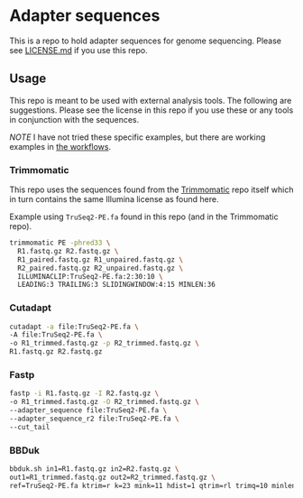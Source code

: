 # Adapter sequences

This is a repo to hold adapter sequences for genome sequencing.
Please see [LICENSE.md](/LICENSE.md) if you use this repo.

## Usage

This repo is meant to be used with external analysis tools.
The following are suggestions.
Please see the license in this repo if you use these or any tools in conjunction with the sequences.

_NOTE_ I have not tried these specific examples, but there are working examples in [the workflows](/.github/workflows).

### Trimmomatic

This repo uses the sequences found from the [Trimmomatic](https://github.com/usadellab/Trimmomatic) repo itself which in turn contains the same Illumina license as found here.

Example using `TruSeq2-PE.fa` found in this repo (and in the Trimmomatic repo).

```bash
trimmomatic PE -phred33 \
  R1.fastq.gz R2.fastq.gz \
  R1_paired.fastq.gz R1_unpaired.fastq.gz \
  R2_paired.fastq.gz R2_unpaired.fastq.gz \
  ILLUMINACLIP:TruSeq2-PE.fa:2:30:10 \
  LEADING:3 TRAILING:3 SLIDINGWINDOW:4:15 MINLEN:36
```

### Cutadapt

```bash
cutadapt -a file:TruSeq2-PE.fa \
-A file:TruSeq2-PE.fa \
-o R1_trimmed.fastq.gz -p R2_trimmed.fastq.gz \
R1.fastq.gz R2.fastq.gz
```

### Fastp

```bash
fastp -i R1.fastq.gz -I R2.fastq.gz \
-o R1_trimmed.fastq.gz -O R2_trimmed.fastq.gz \
--adapter_sequence file:TruSeq2-PE.fa \
--adapter_sequence_r2 file:TruSeq2-PE.fa \
--cut_tail
```

### BBDuk

```bash
bbduk.sh in1=R1.fastq.gz in2=R2.fastq.gz \
out1=R1_trimmed.fastq.gz out2=R2_trimmed.fastq.gz \
ref=TruSeq2-PE.fa ktrim=r k=23 mink=11 hdist=1 qtrim=rl trimq=10 minlength=36
```

